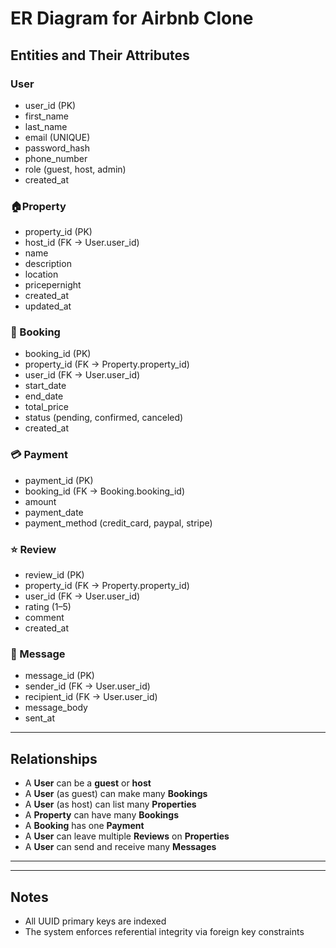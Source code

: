 # ER Diagram for Airbnb Clone

## Entities and Their Attributes

### User
- user_id (PK)
- first_name
- last_name
- email (UNIQUE)
- password_hash
- phone_number
- role (guest, host, admin)
- created_at

### 🏠Property
- property_id (PK)
- host_id (FK → User.user_id)
- name
- description
- location
- pricepernight
- created_at
- updated_at

### 📅 Booking
- booking_id (PK)
- property_id (FK → Property.property_id)
- user_id (FK → User.user_id)
- start_date
- end_date
- total_price
- status (pending, confirmed, canceled)
- created_at

### 💳 Payment
- payment_id (PK)
- booking_id (FK → Booking.booking_id)
- amount
- payment_date
- payment_method (credit_card, paypal, stripe)

### ⭐ Review
- review_id (PK)
- property_id (FK → Property.property_id)
- user_id (FK → User.user_id)
- rating (1–5)
- comment
- created_at

### 💬 Message
- message_id (PK)
- sender_id (FK → User.user_id)
- recipient_id (FK → User.user_id)
- message_body
- sent_at

---

## Relationships

- A **User** can be a **guest** or **host**
- A **User** (as guest) can make many **Bookings**
- A **User** (as host) can list many **Properties**
- A **Property** can have many **Bookings**
- A **Booking** has one **Payment**
- A **User** can leave multiple **Reviews** on **Properties**
- A **User** can send and receive many **Messages**

---


---

## Notes

- All UUID primary keys are indexed
- The system enforces referential integrity via foreign key constraints
